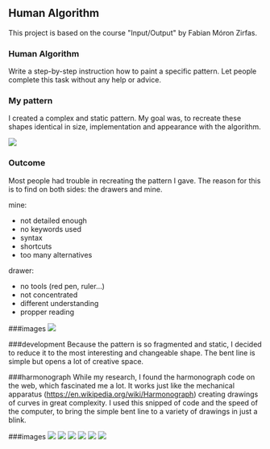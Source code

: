 ## Human Algorithm

This project is based on the course "Input/Output" by Fabian Móron Zirfas.

### Human Algorithm
Write a step-by-step instruction how to paint a specific pattern. Let people complete this task without any help or advice.

### My pattern
I created a complex and static pattern. My goal was, to recreate these shapes identical in size, implementation and appearance with the algorithm.

![ ](https://cloud.githubusercontent.com/assets/9571378/11806806/da06a246-a315-11e5-8350-6df97d7cf7cb.png)

### Outcome
Most people had trouble in recreating the pattern I gave. The reason for this is to find on both sides: the drawers and mine.

mine:
- not detailed enough
- no keywords used
- syntax
- shortcuts
- too many alternatives

drawer:
- no tools (red pen, ruler…)
- not concentrated
- different understanding
- propper reading

###images
![ ](https://cloud.githubusercontent.com/assets/9571378/11806585/700c1e58-a314-11e5-976a-ec4f0f05efbc.jpg)

###development
Because the pattern is so fragmented and static, I decided to reduce it to the most interesting and changeable shape. The bent line is simple but opens a lot of creative space. 

###harmonograph
While my research, I found the harmonograph code on the web, which fascinated me a lot. It works just like the mechanical apparatus (https://en.wikipedia.org/wiki/Harmonograph) creating drawings of curves in great complexity.
I used this snipped of code and the speed of the computer, to bring the simple bent line to a variety of drawings in just a blink.

###images
![ ](https://cloud.githubusercontent.com/assets/9571378/11807276/10d07380-a319-11e5-8250-e89bdde52d03.jpg)
![ ](https://cloud.githubusercontent.com/assets/9571378/11807396/bf5c2746-a319-11e5-874a-0d9678768384.jpg)
![ ](https://cloud.githubusercontent.com/assets/9571378/11807415/de839924-a319-11e5-954e-b5f0d4e69f2f.jpg)
![ ](https://cloud.githubusercontent.com/assets/9571378/11807480/514f05ec-a31a-11e5-811d-99dbb34f9446.jpg)
![ ]()
![ ]()

